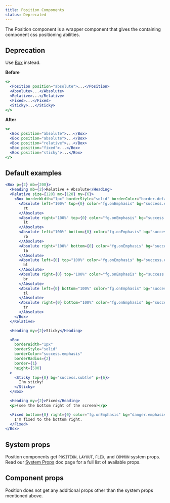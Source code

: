 ```yaml
---
title: Position Components
status: Deprecated
---
```


The Position component is a wrapper component that gives the containing component css positioning abilities.

## Deprecation

Use [Box](/Box) instead.

**Before**

```jsx
<>
  <Position position="absolute">...</Position>
  <Absolute>...</Absolute>
  <Relative>...</Relative>
  <Fixed>...</Fixed>
  <Sticky>...</Sticky>
</>
```

**After**

```jsx
<>
  <Box position="absolute">...</Box>
  <Box position="absolute">...</Box>
  <Box position="relative">...</Box>
  <Box position="fixed">...</Box>
  <Box position="sticky">...</Box>
</>
```

## Default examples

```jsx live
<Box p={2} mb={200}>
  <Heading mb={2}>Relative + Absolute</Heading>
  <Relative size={128} mx={128} my={6}>
    <Box borderWidth="1px" borderStyle="solid" borderColor="border.default" borderRadius={2} size="100%">
      <Absolute left="100%" top={0} color="fg.onEmphasis" bg="success.emphasis" p={1}>
        rt
      </Absolute>
      <Absolute right="100%" top={0} color="fg.onEmphasis" bg="success.emphasis" p={1}>
        lt
      </Absolute>
      <Absolute left="100%" bottom={0} color="fg.onEmphasis" bg="success.emphasis" p={1}>
        rb
      </Absolute>
      <Absolute right="100%" bottom={0} color="fg.onEmphasis" bg="success.emphasis" p={1}>
        lb
      </Absolute>
      <Absolute left={0} top="100%" color="fg.onEmphasis" bg="success.emphasis" p={1}>
        bl
      </Absolute>
      <Absolute right={0} top="100%" color="fg.onEmphasis" bg="success.emphasis" p={1}>
        br
      </Absolute>
      <Absolute left={0} bottom="100%" color="fg.onEmphasis" bg="success.emphasis" p={1}>
        tl
      </Absolute>
      <Absolute right={0} bottom="100%" color="fg.onEmphasis" bg="success.emphasis" p={1}>
        tr
      </Absolute>
    </Box>
  </Relative>

  <Heading my={2}>Sticky</Heading>

  <Box
    borderWidth="1px"
    borderStyle="solid"
    borderColor="success.emphasis"
    borderRadius={2}
    border={1}
    height={500}
  >
    <Sticky top={0} bg="success.subtle" p={6}>
      I'm sticky!
    </Sticky>
  </Box>

  <Heading my={2}>Fixed</Heading>
  <p>(see the bottom right of the screen)</p>

  <Fixed bottom={0} right={0} color="fg.onEmphasis" bg="danger.emphasis" p={2}>
    I'm fixed to the bottom right.
  </Fixed>
</Box>
```

## System props

Position components get `POSITION`, `LAYOUT`, `FLEX`, and `COMMON` system props. Read our [System Props](/system-props) doc page for a full list of available props.

## Component props

Position does not get any additional props other than the system props mentioned above.
